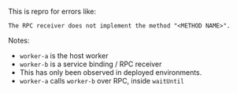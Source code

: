 This is repro for errors like:

```console
The RPC receiver does not implement the method "<METHOD NAME>".
```

Notes:

- `worker-a` is the host worker
- `worker-b` is a service binding / RPC receiver
- This has only been observed in deployed environments.
- `worker-a` calls `worker-b` over RPC, inside `waitUntil`
